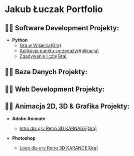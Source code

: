 <h1>Jakub Łuczak Portfolio </h1>


<h2>👨‍💻 Software Development Projekty:</h2>

- <b>Python</b>
  - [Gra w Wisielca(Gra)](https://github.com/JakubLuczak05/Gra-w-Wisielca)
  - [Aplikacja punktu sprzedaży(Aplikacja)](https://github.com/JakubLuczak05/Punkt-Sprzeda-y/blob/main/README.md)
  - [Zgadywanie liczb(Gra)]()

<h2>👨‍💻 Baze Danych Projekty:</h2>

<h2>👨‍💻 Web Development Projekty:</h2>

<h2>👨‍💻 Animacja 2D, 3D & Grafika Projekty:</h2>

- <b>Adobe Animate</b>
  - [Intro dla gry Retro 3D KARNAGE(Gra)]()

- <b>Photoshop</b>
  - [Logo dla gry Retro 3D KARANGE(Gra)]()
  




<!--
**joshmadakor1/joshmadakor1** is a ✨ _special_ ✨ repository because its `README.md` (this file) appears on your GitHub profile.

Here are some ideas to get you started:

- 🔭 I’m currently working on ...
- 🌱 I’m currently learning ...
- 👯 I’m looking to collaborate on ...
- 🤔 I’m looking for help with ...
- 💬 Ask me about ...
- 📫 How to reach me: ...
- 😄 Pronouns: ...
- ⚡ Fun fact: ...
-->
